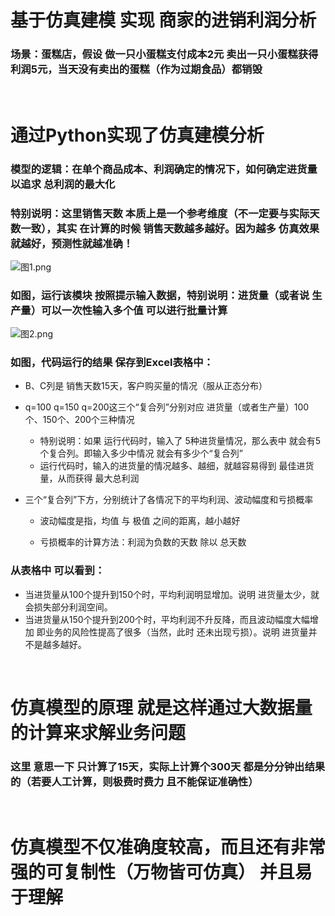 # 基于仿真建模 实现 商家的进销利润分析

### 场景：蛋糕店，假设 做一只小蛋糕支付成本2元 卖出一只小蛋糕获得利润5元，当天没有卖出的蛋糕（作为过期食品）都销毁

</br>   



# 通过Python实现了仿真建模分析

### 模型的逻辑：在单个商品成本、利润确定的情况下，如何确定进货量 以追求 总利润的最大化

### 特别说明：这里销售天数 本质上是一个参考维度（不一定要与实际天数一致），其实 在计算的时候 销售天数越多越好。因为越多 仿真效果就越好，预测性就越准确！



![图1.png](https://i.loli.net/2021/03/14/fFw9GoHX1ScBqt7.png)

### 如图，运行该模块 按照提示输入数据，特别说明：进货量（或者说 生产量）可以一次性输入多个值 可以进行批量计算

![图2.png](https://i.loli.net/2021/03/14/AWESm3tg5PZwCXp.png)

### 如图，代码运行的结果 保存到Excel表格中：

* B、C列是 销售天数15天，客户购买量的情况（服从正态分布）

* q=100 q=150 q=200这三个“复合列”分别对应 进货量（或者生产量）100个、150个、200个三种情况
  * 特别说明：如果 运行代码时，输入了 5种进货量情况，那么表中 就会有5个复合列。即输入多少中情况 就会有多少个“复合列”
  * 运行代码时，输入的进货量的情况越多、越细，就越容易得到 最佳进货量，从而获得 最大总利润
  
* 三个“复合列”下方，分别统计了各情况下的平均利润、波动幅度和亏损概率
  * 波动幅度是指，均值 与 极值 之间的距离，越小越好

  * 亏损概率的计算方法：利润为负数的天数 除以 总天数

### 从表格中 可以看到：

* 当进货量从100个提升到150个时，平均利润明显增加。说明 进货量太少，就会损失部分利润空间。
* 当进货量从150个提升到200个时，平均利润不升反降，而且波动幅度大幅增加 即业务的风险性提高了很多（当然，此时 还未出现亏损）。说明 进货量并不是越多越好。
</br>     

# 仿真模型的原理 就是这样通过大数据量的计算来求解业务问题

### 这里 意思一下 只计算了15天，实际上计算个300天 都是分分钟出结果的（若要人工计算，则极费时费力 且不能保证准确性）

</br>  

# 仿真模型不仅准确度较高，而且还有非常强的可复制性（万物皆可仿真） 并且易于理解



  